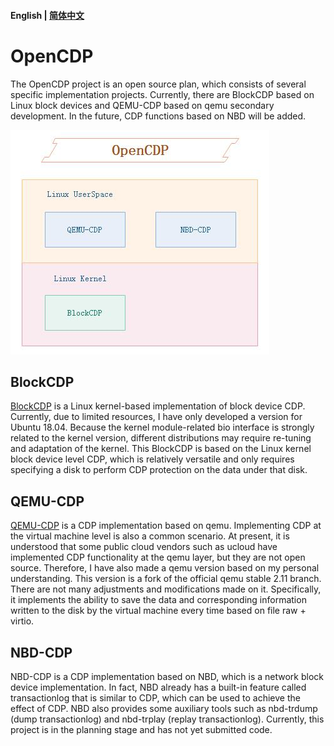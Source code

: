#### English | [简体中文](README_CN.md)

# OpenCDP
The OpenCDP project is an open source plan, which consists of several specific implementation projects.  Currently, there are BlockCDP based on Linux block devices and QEMU-CDP based on qemu secondary development.  In the future, CDP functions based on NBD will be added.  

![BlockCDP Arch](image/OpenCDP.jpg)  

## BlockCDP
[BlockCDP](https://github.com/OpenCDP/BlockCDP)
is a Linux kernel-based implementation of block device CDP.  Currently, due to limited resources, I have only developed a version for Ubuntu 18.04.  Because the kernel module-related bio interface is strongly related to the kernel version, different distributions may require re-tuning and adaptation of the kernel. This BlockCDP is based on the Linux kernel block device level CDP, which is relatively versatile and only requires specifying a disk to perform CDP protection on the data under that disk.  

##  QEMU-CDP  
[QEMU-CDP](https://github.com/OpenCDP/QEMU-CDP/tree/stable-2.11)
is a CDP implementation based on qemu. Implementing CDP at the virtual machine level is also a common scenario. At present, it is understood that some public cloud vendors such as ucloud have implemented CDP functionality at the qemu layer, but they are not open source.  Therefore, I have also made a qemu version based on my personal understanding.  This version is a fork of the official qemu stable 2.11 branch. There are not many adjustments and modifications made on it. Specifically, it implements the ability to save the data and corresponding information written to the disk by the virtual machine every time based on file raw + virtio.  

## NBD-CDP  
NBD-CDP is a CDP implementation based on NBD, which is a network block device implementation.  In fact, NBD already has a built-in feature called transactionlog that is similar to CDP, which can be used to achieve the effect of CDP. NBD also provides some auxiliary tools such as nbd-trdump (dump transactionlog) and nbd-trplay (replay transactionlog). Currently, this project is in the planning stage and has not yet submitted code.


